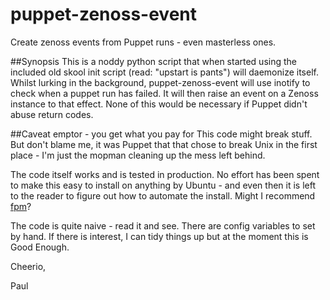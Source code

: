puppet-zenoss-event
===================

Create zenoss events from Puppet runs - even masterless ones.

##Synopsis
This is a noddy python script that when started using the included
old skool init script (read: "upstart is pants") will daemonize 
itself. Whilst lurking in the background, puppet-zenoss-event will
use inotify to check when a puppet run has failed. It will then
raise an event on a Zenoss instance to that effect. None of this
would be necessary if Puppet didn't abuse return codes.

##Caveat emptor - you get what you pay for
This code might break stuff. But don't blame me, it was Puppet that
that chose to break Unix in the first place - I'm just the mopman
cleaning up the mess left behind.

The code itself works and is tested in production. No effort has been
spent to make this easy to install on anything by Ubuntu - and even
then it is left to the reader to figure out how to automate the
install. Might I recommend [fpm](https://github.com/jordansissel/fpm/)?

The code is quite naive - read it and see. There are config
variables to set by hand. If there is interest, I can tidy things up
but at the moment this is Good Enough.

Cheerio,

Paul
